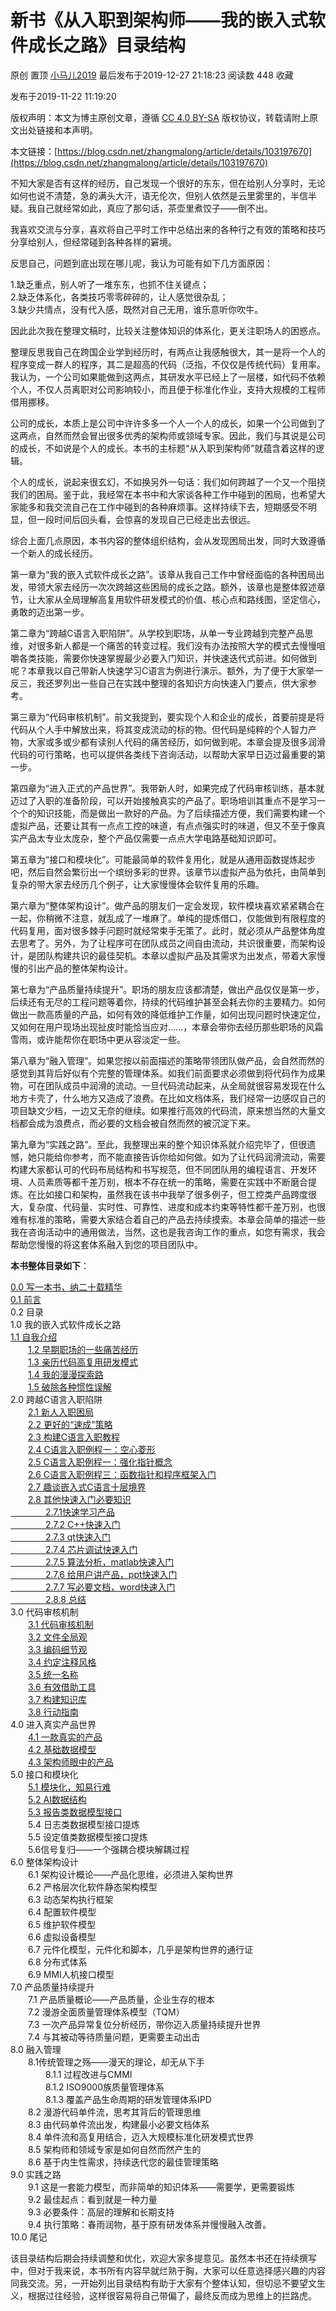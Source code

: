 新书《从入职到架构师——我的嵌入式软件成长之路》目录结构
============================

原创 置顶 [小马儿2019](https://me.csdn.net/zhangmalong) 最后发布于2019-12-27 21:18:23 阅读数 448 收藏

发布于2019-11-22 11:19:20

[](http://creativecommons.org/licenses/by-sa/4.0/)版权声明：本文为博主原创文章，遵循 [CC 4.0 BY-SA](http://creativecommons.org/licenses/by-sa/4.0/) 版权协议，转载请附上原文出处链接和本声明。

本文链接：[https://blog.csdn.net/zhangmalong/article/details/103197670](https://blog.csdn.net/zhangmalong/article/details/103197670)

不知大家是否有这样的经历，自己发现一个很好的东东，但在给别人分享时，无论如何也说不清楚，急的满头大汗，语无伦次，但别人依然是云里雾里的，半信半疑。我自己就经常如此，真应了那句话，茶壶里煮饺子——倒不出。

我喜欢交流与分享，喜欢将自己平时工作中总结出来的各种行之有效的策略和技巧分享给别人，但经常碰到各种各样的窘境。

反思自己，问题到底出现在哪儿呢，我认为可能有如下几方面原因：

1.缺乏重点，别人听了一堆东东，也抓不住关键点；<br>
2.缺乏体系化，各类技巧零零碎碎的，让人感觉很杂乱；<br>
3.缺少共情点，没有代入感，既然对自己无用，谁乐意听你吹牛。<br>

因此此次我在整理文稿时，比较关注整体知识的体系化，更关注职场人的困惑点。

整理反思我自己在跨国企业学到经历时，有两点让我感触很大，其一是将一个人的程序变成一群人的程序，其二是超高的代码（泛指，不仅仅是传统代码）复用率。我认为，一个公司如果能做到这两点，其研发水平已经上了一层楼，如代码不依赖个人，不仅人员离职对公司影响较小，而且便于标准化作业，支持大规模的工程师借用挪移。

公司的成长，本质上是公司中许许多多一个人一个人的成长，如果一个公司做到了这两点，自然而然会冒出很多优秀的架构师或领域专家。因此，我们与其说是公司的成长，不如说是个人的成长。本书的主标题“从入职到架构师”就蕴含着这样的逻辑。

个人的成长，说起来很玄幻，不如换另外一句话：我们如何跨越了一个又一个阻挠我们的困局。鉴于此，我经常在本书中和大家谈各种工作中碰到的困局，也希望大家能多和我交流自己在工作中碰到的各种麻烦事。这样持续下去，短期感受不明显，但一段时间后回头看，会惊喜的发现自己已经走出去很远。

综合上面几点原因，本书内容的整体组织结构，会从发现困局出发，同时大致遵循一个新人的成长经历。

第一章为“我的嵌入式软件成长之路”。该章从我自己工作中曾经面临的各种困局出发，带领大家去经历一次次跨越这些困局的成长之路。额外，该章也是整体叙述章节，让大家从全局理解高复用软件研发模式的价值、核心点和路线图，坚定信心，勇敢的迈出第一步。

第二章为“跨越C语言入职陷阱”。从学校到职场，从单一专业跨越到完整产品思维，对很多新人都是一个痛苦的转变过程。我们没有办法按照大学的模式去慢慢咀嚼各类技能，需要你快速掌握最少必要入门知识，并快速迭代式前进。如何做到呢？本章我以自己带新人快速学习C语言为例进行演示。额外，为了便于大家举一反三，我还罗列出一些自己在实践中整理的各知识方向快速入门要点，供大家参考。

第三章为“代码审核机制”。前文我提到，要实现个人和企业的成长，首要前提是将代码从个人手中解放出来，将其变成流动的标的物。但代码是纯粹的个人智力产物，大家或多或少都有读别人代码的痛苦经历，如何做到呢。本章会提及很多润滑代码的可行策略，也可以提供各类线下咨询活动，以帮助大家早日迈过最重要的第一步。

第四章为“进入正式的产品世界”。我带新人时，如果完成了代码审核训练，基本就迈过了入职的准备阶段，可以开始接触真实的产品了。职场培训其重点不是学习一个个的知识技能，而是做出一款好的产品。为了后续描述方便，我们需要构建一个虚拟产品，还要让其有一点点工控的味道，有点点强实时的味道，但又不至于像真实产品太专业太庞杂，整个产品仅需要一点点大学电路基础知识即可。

第五章为“接口和模块化”。可能最简单的软件复用化，就是从通用函数提炼起步吧，然后自然会繁衍出一个缤纷多彩的世界。该章节以虚拟产品为依托，由简单到复杂的带大家去经历几个例子，让大家慢慢体会软件复用的乐趣。

第六章为“整体架构设计”。做产品的朋友们一定会发现，软件模块喜欢紧紧耦合在一起，你稍微不注意，就乱成了一堆麻了。单纯的提炼借口，仅能做到有限程度的代码复用，面对很多棘手问题时就经常束手无策了。此时，就必须从产品整体角度去思考了。另外，为了让程序可在团队成员之间自由流动，共识很重要，而架构设计，是团队构建共识的最佳契机。本章以虚拟产品及其需求为出发点，带着大家慢慢的引出产品的整体架构设计。

第七章为“产品质量持续提升”。职场的朋友应该都清楚，做出产品仅仅是第一步，后续还有无尽的工程问题等着你，持续的代码维护甚至会耗去你的主要精力。如何做出一款高质量的产品，如何有效的降低维护工作量，如何出现问题时快速定位，又如何在用户现场出现扯皮时能恰当应对……，本章会带你去经历那些职场的风霜雪雨，或许能帮你在职场中更从容淡定一些。

第八章为“融入管理”。如果您按以前面描述的策略带领团队做产品，会自然而然的感觉到其背后好似有个完整的管理体系。如我们前面要求必须做到将代码作为成果物，可在团队成员中润滑的流动。一旦代码流动起来，从全局就很容易发现在什么地方卡壳了，什么地方又造成了浪费。在比如文档体系，我们经常一边感叹自己的项目缺文少档，一边又无奈的继续。如果推行高效的代码流，原来想当然的大量文档都会成为浪费点，而必要的文档会被自然而然的被沉淀下来。

第九章为“实践之路”。至此，我整理出来的整个知识体系就介绍完毕了，但很遗憾，她只能给你参考，而不能直接告诉你给如何做。如为了让代码润滑流动，需要构建大家都认可的代码布局结构和书写规范，但不同团队用的编程语言、开发环境、人员素质等都千差万别，根本不存在统一的策略，需要在实践中不断磨合提炼。在比如接口和架构，虽然我在该书中我举了很多例子，但工控类产品跨度很大，复杂度、代码量、实时性、可靠性、进度和成本约束等特性都千差万别，也很难有标准的策略，需要大家结合着自己的产品去持续摸索。本章会简单的描述一些我在咨询活动中的通用做法，当然，这也是我咨询工作的重点，如您有需求，我会帮助您慢慢的将这套体系融入到您的项目团队中。

**本书整体目录如下**：<br>

[0.0 写一本书，纳二十载精华](https://blog.csdn.net/zhangmalong/article/details/103065005)<br>
[0.1 前言](https://blog.csdn.net/zhangmalong/article/details/103147445)<br>
0.2 目录<br>
1.0 我的嵌入式软件成长之路<br>
[1.1 自我介绍](https://blog.csdn.net/zhangmalong/article/details/103270623)<br>
　　[1.2 早期职场的一些痛苦经历](https://blog.csdn.net/zhangmalong/article/details/103307984)<br>
　　[1.3 亲历代码高复用研发模式](https://blog.csdn.net/zhangmalong/article/details/103417351)<br>
　　[1.4 我的漫漫探索路](https://blog.csdn.net/zhangmalong/article/details/103523930)<br>
　　[1.5 破除各种惯性误解](https://blog.csdn.net/zhangmalong/article/details/103626982)<br>
2.0 跨越C语言入职陷阱<br>
　　[2.1 新人入职困局](https://blog.csdn.net/zhangmalong/article/details/103729568)<br>
　　[2.2 更好的“速成”策略](https://blog.csdn.net/zhangmalong/article/details/103729650)<br>
　　[2.3 构建C语言入职教程](https://blog.csdn.net/zhangmalong/article/details/103814489)<br>
　　[2.4 C语言入职例程一：空心菱形](https://blog.csdn.net/zhangmalong/article/details/103933188)<br>
　　[2.5 C语言入职例程一：强化指针概念](https://blog.csdn.net/zhangmalong/article/details/104019400)<br>
　　[2.6 C语言入职例程三：函数指针和程序框架入门](https://blog.csdn.net/zhangmalong/article/details/104122879)<br>
　　[2.7 趣谈嵌入式C语言十层境界](https://blog.csdn.net/zhangmalong/article/details/104208128)<br>
　　[2.8 其他快速入门必要知识<br>
　　　　2.7.1快速学习产品<br>
　　　　2.7.2 C++快速入门<br>
　　　　2.7.3 qt快速入门<br>
　　　　2.7.4 芯片调试快速入门<br>
　　　　2.7.5 算法分析，matlab快速入门<br>
　　　　2.7.6 给用户讲产品，ppt快速入门<br>
　　　　2.7.7 写必要文档，word快速入门<br>
　　　　2.8.8 总结](https://blog.csdn.net/zhangmalong/article/details/104208165)<br>
3.0 代码审核机制<br>
　　[3.1 代码审核机制](https://blog.csdn.net/zhangmalong/article/details/104308175)<br>
　　[3.2 文件全局观](https://blog.csdn.net/zhangmalong/article/details/104423898)<br>
　　[3.3 编码细节观](https://blog.csdn.net/zhangmalong/article/details/104424040)<br>
　　[3.4 约定注释风格](https://blog.csdn.net/zhangmalong/article/details/104552475)<br>
　　[3.5 统一名称](https://blog.csdn.net/zhangmalong/article/details/104552678)<br>
　　[3.6 有效借助工具](https://blog.csdn.net/zhangmalong/article/details/104689446)<br>
　　[3.7 构建知识库](https://blog.csdn.net/zhangmalong/article/details/104689613)<br>
　　[3.8 行动指南](https://blog.csdn.net/zhangmalong/article/details/104689785)<br>
4.0 进入真实产品世界<br>
　　[4.1 一款真实的产品](https://blog.csdn.net/zhangmalong/article/details/104834110)<br>
　　[4.2 基础数据模型](https://blog.csdn.net/zhangmalong/article/details/104988018)<br>
　　[4.3 架构师眼中的产品](https://blog.csdn.net/zhangmalong/article/details/105134465)<br>
5.0 接口和模块化<br>
　　[5.1 模块化，知易行难](https://blog.csdn.net/zhangmalong/article/details/105281958)<br>
　　[5.2 AI数据结构](https://blog.csdn.net/zhangmalong/article/details/105431091)<br>
　　[5.3 报告类数据模型接口](https://blog.csdn.net/zhangmalong/article/details/105578239)<br>
　　5.4 日志类数据模型接口提炼<br>
　　5.5 设定值类数据模型接口提炼<br>
　　5.6信号复归——一个强耦合模块解耦过程<br>
6.0 整体架构设计<br>
　　6.1 架构设计概论——产品化思维，必须进入架构世界<br>
　　6.2 严格层次化软件静态架构模型<br>
　　6.3 动态架构执行框架<br>
　　6.4 配置软件模型<br>
　　6.5 维护软件模型<br>
　　6.6 虚拟设备模型<br>
　　6.7 元件化模型，元件化和脚本，几乎是架构世界的通行证<br>
　　6.8 分布式体系<br>
　　6.9 MMI人机接口模型<br>
7.0 产品质量持续提升<br>
　　7.1 产品质量概论——产品质量，企业生存的根本<br>
　　7.2 漫游全面质量管理体系模型（TQM）<br>
　　7.3 一次产品异常复位分析经历，带你迈入质量持续提升世界<br>
　　7.4 与其被动等待质量问题，更需要主动出击<br>
8.0 融入管理<br>
　　8.1传统管理之殇——漫天的理论，却无从下手<br>
　　　　8.1.1 过程改进与CMMI<br>
　　　　8.1.2 ISO9000族质量管理体系<br>
　　　　8.1.3 覆盖产品生命周期的研发管理体系IPD<br>
　　8.2 漫游代码单件流，思考其背后的管理思维<br>
　　8.3 由代码单件流出发，构建最小必要文档体系<br>
　　8.4 单件流和高复用结合，迈入大规模标准化研发模式世界<br>
　　8.5 架构师和领域专家是如何自然而然产生的<br>
　　8.6 基于内生性需求，持续迭代您的最佳管理策略<br>
9.0 实践之路<br>
　　9.1 这是一套能力模型，而非简单的知识体系——需要学，更需要锻炼<br>
　　9.2 最佳起点：看到就是一种力量<br>
　　9.3 必要条件：高层的理解和长期支持<br>
　　9.4 执行策略：春雨润物，基于原有研发体系并慢慢融入改善。<br>
10.0 尾记<br>

该目录结构后期会持续调整和优化，欢迎大家多提意见。虽然本书还在持续撰写中，但对于我来说，本书所有内容早就烂熟于胸，大家可以任意选择感兴趣的内容同我交流。另，一开始列出目录结构有助于大家有个整体认知，但切忌不要望文生义，根据过往经验，这样很容易将自己带偏了，最终反而成为思维上的拦路虎。